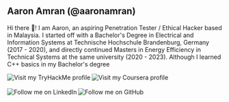 ## Aaron Amran (@aaronamran)

Hi there 👋! I am Aaron, an aspiring Penetration Tester / Ethical Hacker based in Malaysia. I started off with a Bachelor's Degree in Electrical and Information Systems at Technische Hochschule Brandenburg, Germany (2017 - 2020), and directly continued Masters in Energy Efficiency in Technical Systems at the same university (2020 - 2023). Although I learned C++ basics in my Bachelor's degree

<a href="https://tryhackme.com/p/aaronamranba"><img align="left" src="https://img.shields.io/badge/-TryHackMe-%23212C42?style=for-the-badge&logo=tryhackme&logoColor=white" alt="Visit my TryHackMe profile" /></a>
<a href="https://www.coursera.org/learner/aaronamran"><img align="left" src="https://img.shields.io/badge/Coursera-%230056D2.svg?style=for-the-badge&logo=Coursera&logoColor=white" alt="Visit my Coursera profile" /></a>

<br></br>
<a href="https://www.linkedin.com/in/aaronamran/"><img align="left" src="https://img.shields.io/badge/Aaron%20Amran-blue?logo=LinkedIn" alt="Follow me on LinkedIn" /></a>
<a href="https://github.com/aaronamran"><img align="left" src="https://img.shields.io/github/followers/aaronamran?label=Follow%20aaronamran" alt="Follow me on GitHub"/></a><br /><br />




<!--
**aaronamran/aaronamran** is a ✨ _special_ ✨ repository because its `README.md` (this file) appears on your GitHub profile.

Here are some ideas to get you started:

- 🔭 I’m currently working on ...
- 🌱 I’m currently learning ...
- 👯 I’m looking to collaborate on ...
- 🤔 I’m looking for help with ...
- 💬 Ask me about ...
- 📫 How to reach me: ...
- 😄 Pronouns: ...
- ⚡ Fun fact: ...
-->
